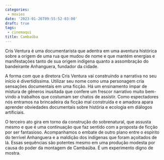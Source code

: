 ```yaml
---
categories:
 - movies
date: '2023-01-26T09:55:52-03:00'
draft: true
tags:
 - cinemaqui
title: Cambaúba
---
```


Cris Ventura é uma documentarista que adentra em uma aventura histórica sobre a origem de uma rua que mudou de nome e que mantém energias e manifestações tanto de sua origem indígena quanto a assombração do bandeirante Anhanguera, fundador da cidade.

A forma com que a diretora Cris Ventura vai construindo a narrativa no seu início é divertidíssima. Utilizar seu nome como uma personagem cria sensações documentais em uma ficção. Há um ensinamento ímpar de mistura de gêneros inusitada que confere um frescor narrativo muito bem-vindo a trabalhos que costumam ser chatos de assistir. Como espectadores nós entramos na brincadeira da ficção mal construída e e amadora apara aprender obviedades documentais sobre história e ecologia em diálogos artificiais.

O terceiro ato gira em torno da construção do sobrenatural, que assusta mesmo e que é uma continuação que faz sentido com a proposta de ficção por ser fantasioso. Acompanhamos o embate de outro plano entre o espírito do terrível Anhanguera e a maldição dos indígenas que foram açoitados de lá. Essas sequências são potentes mesmo em uma produção modesta por causa do poder da montagem de Cambaúba. É um experimento digno de mostra.
